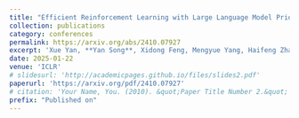 ```yaml
---
title: "Efficient Reinforcement Learning with Large Language Model Priors"
collection: publications
category: conferences
permalink: https://arxiv.org/abs/2410.07927
excerpt: 'Xue Yan, **Yan Song**, Xidong Feng, Mengyue Yang, Haifeng Zhang, Haitham Bou Ammar, Jun Wang'
date: 2025-01-22
venue: 'ICLR'
# slidesurl: 'http://academicpages.github.io/files/slides2.pdf'
paperurl: 'https://arxiv.org/pdf/2410.07927'
# citation: 'Your Name, You. (2010). &quot;Paper Title Number 2.&quot; <i>Journal 1</i>. 1(2).'
prefix: "Published on"
---
```

